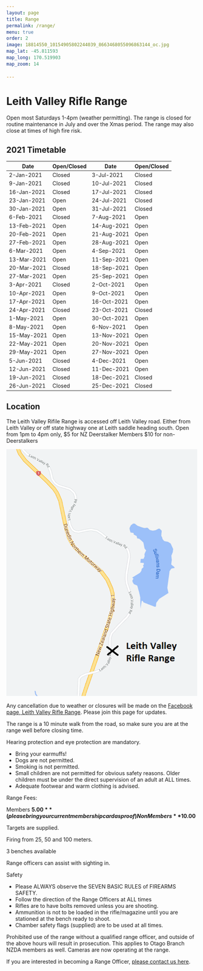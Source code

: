 ```yaml
---
layout: page
title: Range
permalink: /range/
menu: true
order: 2
image: 18814550_10154905802244039_8663468055096863144_oc.jpg
map_lat: -45.811593
map_long: 170.519903
map_zoom: 14

---
```


# Leith Valley Rifle Range


Open most Saturdays 1-4pm (weather permitting). The range is closed for routine maintenance in July and over the Xmas period. The range may also close at times of high fire risk. 

## 2021 Timetable

| Date        | Open/Closed | Date        | Open/Closed |
|-------------|-------------|-------------|-------------|
| 2-Jan-2021  | Closed      | 3-Jul-2021  | Closed      |
| 9-Jan-2021  | Closed      | 10-Jul-2021 | Closed      |
| 16-Jan-2021 | Closed      | 17-Jul-2021 | Closed      |
| 23-Jan-2021 | Open        | 24-Jul-2021 | Closed      |
| 30-Jan-2021 | Open        | 31-Jul-2021 | Closed      |
| 6-Feb-2021  | Closed      | 7-Aug-2021  | Open        |
| 13-Feb-2021 | Open        | 14-Aug-2021 | Open        |
| 20-Feb-2021 | Open        | 21-Aug-2021 | Open        |
| 27-Feb-2021 | Open        | 28-Aug-2021 | Open        |
| 6-Mar-2021  | Open        | 4-Sep-2021  | Open        |
| 13-Mar-2021 | Open        | 11-Sep-2021 | Open        |
| 20-Mar-2021 | Closed      | 18-Sep-2021 | Open        |
| 27-Mar-2021 | Open        | 25-Sep-2021 | Open        |
| 3-Apr-2021  | Closed      | 2-Oct-2021  | Open        |
| 10-Apr-2021 | Open        | 9-Oct-2021  | Open        |
| 17-Apr-2021 | Open        | 16-Oct-2021 | Open        |
| 24-Apr-2021 | Closed      | 23-Oct-2021 | Closed      |
| 1-May-2021  | Open        | 30-Oct-2021 | Open        |
| 8-May-2021  | Open        | 6-Nov-2021  | Open        |
| 15-May-2021 | Open        | 13-Nov-2021 | Open        |
| 22-May-2021 | Open        | 20-Nov-2021 | Open        |
| 29-May-2021 | Open        | 27-Nov-2021 | Open        |
| 5-Jun-2021  | Closed      | 4-Dec-2021  | Open        |
| 12-Jun-2021 | Closed      | 11-Dec-2021 | Open        |
| 19-Jun-2021 | Closed      | 18-Dec-2021 | Closed      |
| 26-Jun-2021 | Closed      | 25-Dec-2021 | Closed      |

## Location 

The Leith Valley Rifile Range is accessed off Leith Valley road. Either from Leith Valley or off state highway one at Leith saddle heading south.    Open from 1pm to 4pm only, $5 for NZ Deerstalker Members $10 for non-Deerstalkers							

![Leith Valley Range Location](assets/images/range-location.png)

Any cancellation due to weather or closures will be made on the [Facebook page, Leith Valley Rifle Range](https://www.facebook.com/groups/1195200207197835/). Please join this page for updates. 

The range is a 10 minute walk from the road, so make sure you are at the range well before closing time. 

Hearing protection and eye protection are mandatory. 
* Bring your earmuffs! 
* Dogs are not permitted. 
* Smoking is not permitted. 
* Small children are not permitted for obvious safety reasons. Older children must be under the direct supervision of an adult at ALL times. 
* Adequate footwear and warm clothing is advised. 

Range Fees: 

Members **$5.00** (please bring your current membership card as proof) 
Non Members **$10.00**

Targets are supplied. 

Firing from 25, 50 and 100 meters. 

3 benches available 

Range officers can assist with sighting in. 

Safety 

* Please ALWAYS observe the SEVEN BASIC RULES of FIREARMS SAFETY. 
* Follow the direction of the Range Officers at ALL times 
* Rifles are to have bolts removed unless you are shooting. 
* Ammunition is not to be loaded in the rifle/magazine until you are stationed at the bench ready to shoot. 
* Chamber safety flags (supplied) are to be used at all times. 

Prohibited use of the range without a qualified range officer, and outside of the above hours will result in prosecution. This applies to Otago Branch NZDA members as well. Cameras are now operating at the range. 



If you are interested in becoming a Range Officer, [please contact us here](/contact-us/).
